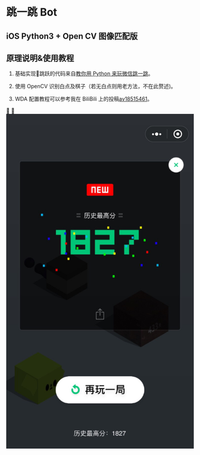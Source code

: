 # 跳一跳 Bot

## **iOS** Python3 + Open CV 图像匹配版

## 原理说明&使用教程

1. 基础实现跳跃的代码来自[教你用 Python 来玩微信跳一跳](https://github.com/wangshub/wechat_jump_game)。

2. 使用 OpenCV 识别白点及棋子（若无白点则用老方法，不在此赘述)。

3. WDA 配置教程可以参考我在 BiliBili 上的投稿[av18515461](https://www.bilibili.com/video/av18515461/)。


![Screen Shot](./resource/image/1.png)